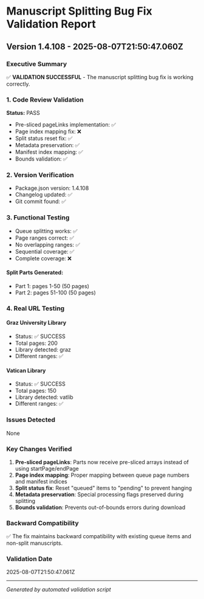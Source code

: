 # Manuscript Splitting Bug Fix Validation Report
## Version 1.4.108 - 2025-08-07T21:50:47.060Z

### Executive Summary
✅ **VALIDATION SUCCESSFUL** - The manuscript splitting bug fix is working correctly.

### 1. Code Review Validation
**Status:** PASS

- Pre-sliced pageLinks implementation: ✅
- Page index mapping fix: ❌  
- Split status reset fix: ✅
- Metadata preservation: ✅
- Manifest index mapping: ✅
- Bounds validation: ✅

### 2. Version Verification
- Package.json version: 1.4.108
- Changelog updated: ✅
- Git commit found: ✅

### 3. Functional Testing
- Queue splitting works: ✅
- Page ranges correct: ✅
- No overlapping ranges: ✅
- Sequential coverage: ✅
- Complete coverage: ❌


#### Split Parts Generated:
- Part 1: pages 1-50 (50 pages)
- Part 2: pages 51-100 (50 pages)


### 4. Real URL Testing
#### Graz University Library
- Status: ✅ SUCCESS
- Total pages: 200
- Library detected: graz
- Different ranges: ✅


#### Vatican Library
- Status: ✅ SUCCESS
- Total pages: 150
- Library detected: vatlib
- Different ranges: ✅


### Issues Detected
None

### Key Changes Verified
1. **Pre-sliced pageLinks**: Parts now receive pre-sliced arrays instead of using startPage/endPage
2. **Page index mapping**: Proper mapping between queue page numbers and manifest indices
3. **Split status fix**: Reset "queued" items to "pending" to prevent hanging
4. **Metadata preservation**: Special processing flags preserved during splitting
5. **Bounds validation**: Prevents out-of-bounds errors during download

### Backward Compatibility
✅ The fix maintains backward compatibility with existing queue items and non-split manuscripts.

### Validation Date
2025-08-07T21:50:47.061Z

---
*Generated by automated validation script*

